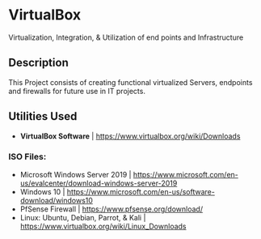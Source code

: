 # VirtualBox
Virtualization, Integration, &amp; Utilization of end points and Infrastructure 

<h2>Description</h2>
This Project consists of creating functional virtualized Servers, endpoints and firewalls for future use in IT projects.
<br />


<h2>Utilities Used</h2>

- <b>VirtualBox Software</b> | https://www.virtualbox.org/wiki/Downloads

 <h3>ISO Files:</h3>

-  Microsoft Windows Server 2019 | https://www.microsoft.com/en-us/evalcenter/download-windows-server-2019
-  Windows 10 | https://www.microsoft.com/en-us/software-download/windows10
-  PfSense Firewall | https://www.pfsense.org/download/
-  Linux: Ubuntu, Debian, Parrot, & Kali </b> | https://www.virtualbox.org/wiki/Linux_Downloads

